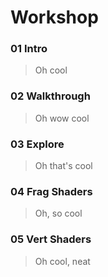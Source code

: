 # Workshop

### 01 Intro

> Oh cool

### 02 Walkthrough

> Oh wow cool

### 03 Explore

> Oh that's cool

### 04 Frag Shaders

> Oh, so cool

### 05 Vert Shaders

> Oh cool, neat
